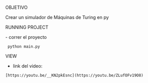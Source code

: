 OBJETIVO

<P>
Crear un  simulador de Máquinas de Turing en py
</P>

RUNNING PROJECT
<p>
- correr el proyecto 
</p>
  
```
 python main.py
```

VIEW
- link del video: 
```
[https://youtu.be/__KN2pkEsnc](https://youtu.be/ZLufOFv19O8)
```


